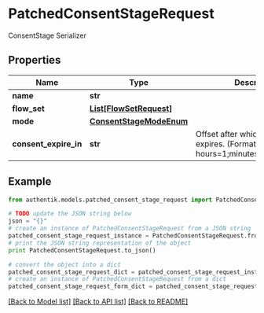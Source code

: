 # PatchedConsentStageRequest

ConsentStage Serializer

## Properties
Name | Type | Description | Notes
------------ | ------------- | ------------- | -------------
**name** | **str** |  | [optional] 
**flow_set** | [**List[FlowSetRequest]**](FlowSetRequest.md) |  | [optional] 
**mode** | [**ConsentStageModeEnum**](ConsentStageModeEnum.md) |  | [optional] 
**consent_expire_in** | **str** | Offset after which consent expires. (Format: hours&#x3D;1;minutes&#x3D;2;seconds&#x3D;3). | [optional] 

## Example

```python
from authentik.models.patched_consent_stage_request import PatchedConsentStageRequest

# TODO update the JSON string below
json = "{}"
# create an instance of PatchedConsentStageRequest from a JSON string
patched_consent_stage_request_instance = PatchedConsentStageRequest.from_json(json)
# print the JSON string representation of the object
print PatchedConsentStageRequest.to_json()

# convert the object into a dict
patched_consent_stage_request_dict = patched_consent_stage_request_instance.to_dict()
# create an instance of PatchedConsentStageRequest from a dict
patched_consent_stage_request_form_dict = patched_consent_stage_request.from_dict(patched_consent_stage_request_dict)
```
[[Back to Model list]](../README.md#documentation-for-models) [[Back to API list]](../README.md#documentation-for-api-endpoints) [[Back to README]](../README.md)


